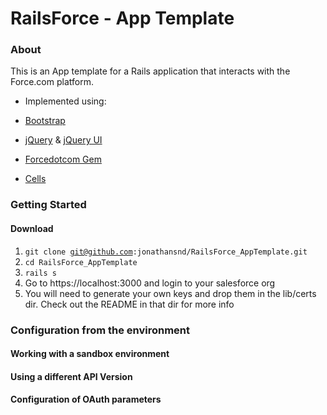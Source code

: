 # RailsForce - App Template

### About

This is an App template for a Rails application that interacts with the Force.com platform.

* Implemented using:

 * [Bootstrap](http://twitter.github.com/bootstrap/)
 * [jQuery](http://jquery.com/) & [jQuery UI](http://jqueryui.com/)
 * [Forcedotcom Gem](https://github.com/heroku/databasedotcom)
 * [Cells](http://cells.rubyforge.org/)

### Getting Started

#### Download
1. <code>git clone git@github.com:jonathansnd/RailsForce_AppTemplate.git</code>
2. <code>cd RailsForce_AppTemplate</code>
3. <code>rails s</code>
4. Go to https://localhost:3000 and login to your salesforce org
5. You will need to generate your own keys and drop them in the lib/certs dir. Check out the README in that dir for more info

### Configuration from the environment

#### Working with a sandbox environment

#### Using a different API Version

#### Configuration of OAuth parameters

